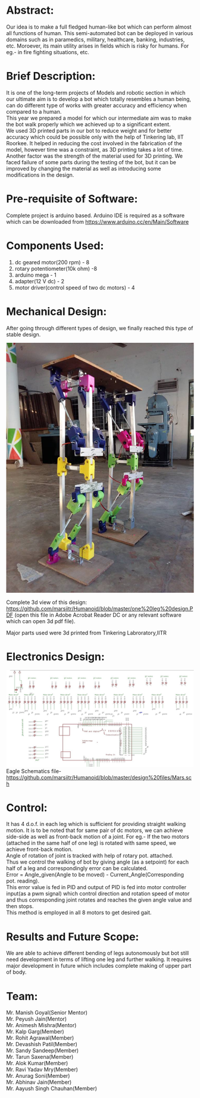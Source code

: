 
# Abstract:
Our idea is to make a full fledged human-like bot which can perform almost all functions of human. This semi-automated bot can be deployed in various domains such as in paramedics, military, healthcare, banking, industries, etc. Moroever, its main utility arises in fields which is risky for humans. For eg.- in fire fighting situations, etc.

# Brief Description: 
It is one of the long-term projects of Models and robotic section in which our ultimate aim is to develop a bot which totally resembles a human being, can do different type of works with greater accuracy and efficiency when compared to a human. <br/> 
This year we prepared a model for which our intermediate aim was to make the bot walk properly which we achieved up to a significant extent. <br/>
We used 3D printed parts in our bot to reduce weight and for better accuracy which could be possible only with the help of Tinkering lab, IIT Roorkee. It helped in reducing the cost involved in the fabrication of the model, however time was a constraint, as 3D printing takes a lot of time. Another factor was the strength of the material used for 3D printing. We faced failure of some parts during the testing of the bot, but it can be improved by changing the material as well as introducing some modifications in the design.

# Pre-requisite of Software:
Complete project is arduino based. Arduino IDE is required as a software which can be downloaded from https://www.arduino.cc/en/Main/Software

# Components Used:
1. dc geared motor(200 rpm) - 8
2. rotary potentiometer(10k ohm) -8
3. arduino mega - 1
4. adapter(12 V dc) - 2
5. motor driver(control speed of two dc motors) - 4

# Mechanical Design:
 After going through different types of design, we finally reached this type of stable design.
 
 ![alt text](/humanoid-mech-image1.jpg)
 
 Complete 3d view of this design: https://github.com/marsiitr/Humanoid/blob/master/one%20leg%20design.PDF (open this file in Adobe Acrobat Reader DC or any relevant software which can open 3d pdf file).
 
 Major parts used were 3d printed from Tinkering Labroratory,IITR
 
 # Electronics Design: 
![alt text](/schematic%20-humanoid.JPG)
Eagle Schematics file- https://github.com/marsiitr/Humanoid/blob/master/design%20files/Mars.sch

# Control:
It has 4 d.o.f. in each leg which is sufficient for providing straight walking motion. It is to be noted that for same pair of dc motors, we can achieve side-side as well as front-back motion of a joint. For eg.- If the two motors (attached in the same half of one leg) is rotated with same speed, we achieve front-back motion.<br/>
Angle of rotation of joint is tracked with help of rotary pot. attached.<br/>
Thus we control the walking of bot by giving angle (as a setpoint) for each half of a leg and correspondingly error can be calculated.<br/> 
Error = Angle_given(Angle to be moved) - Current_Angle(Corresponding pot. reading).<br/>
This error value is fed in PID and output of PID is fed into motor controller input(as a pwm signal) which control direction and rotation speed of motor and thus corresponding joint rotates and reaches the given angle value and then stops.<br/>
This method is employed in all 8 motors to get desired gait.

# Results and Future Scope:
We are able to achieve different bending of legs autonomously but bot still need development in terms of lifting one leg and further walking. It requires major development in future which includes complete making of upper part of body.

# Team:
Mr. Manish Goyal(Senior Mentor)<br/>
Mr. Peyush Jain(Mentor)<br/>
Mr. Animesh Mishra(Mentor)<br/>
Mr. Kalp Garg(Member)<br/>
Mr. Rohit Agrawal(Member)<br/>
Mr. Devashish Patil(Member)<br/>
Mr. Sandy Sandeep(Member)<br/>
Mr. Tarun Saxena(Member)<br/>
Mr. Alok Kumar(Member)<br/>
Mr. Ravi Yadav Mry(Member)<br/>
Mr. Anurag Soni(Member)<br/>
Mr. Abhinav Jain(Member)<br/>
Mr. Aayush Singh Chauhan(Member)



